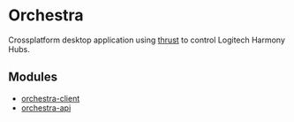 # Orchestra

Crossplatform desktop application using [thrust](https://github.com/breach/thrust) to control Logitech Harmony Hubs.

## Modules

* [orchestra-client](https://github.com/swissmanu/orchestra-client)
* [orchestra-api](https://github.com/swissmanu/orchestra-api)